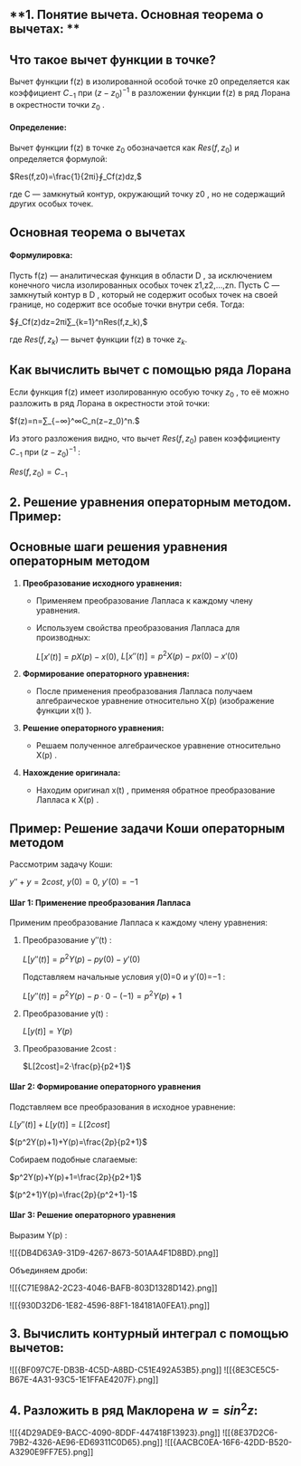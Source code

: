 ## **1. Понятие вычета. Основная теорема о вычетах: **

## **Что такое вычет функции в точке?**

Вычет функции f(z) в изолированной особой точке z0​ определяется как коэффициент $C_{−1}​$ при ${(z−z_0​)^{−1}}$ в разложении функции f(z) в ряд Лорана в окрестности точки $z_0$​ .

#### Определение:

Вычет функции f(z) в точке $z_0​$ обозначается как $Res(f,z_0​)$ и определяется формулой:

$Res(f,z0​)=\frac{1}{2πi}​∮_C​f(z)dz,$

где C — замкнутый контур, окружающий точку z0​ , но не содержащий других особых точек.

## **Основная теорема о вычетах**

#### Формулировка:

Пусть f(z) — аналитическая функция в области D , за исключением конечного числа изолированных особых точек z1​,z2​,…,zn​. Пусть C — замкнутый контур в D , который не содержит особых точек на своей границе, но содержит все особые точки внутри себя. Тогда:

$∮_C​f(z)dz=2πi∑_{k=1}^n​Res(f,z_k​),$

где $Res(f,z_k​)$ — вычет функции f(z) в точке $z_k$.

## **Как вычислить вычет с помощью ряда Лорана**

Если функция f(z) имеет изолированную особую точку $z_0$​ , то её можно разложить в ряд Лорана в окрестности этой точки:

$f(z)=n=∑_{−∞}^∞​C_n​(z−z_0​)^n.$

Из этого разложения видно, что вычет $Res(f,z_0​)$ равен коэффициенту $C_{−1}$​ при $(z−z_0​)^{−1}$ :

$Res(f,z_0​)=C_{−1}​$

## **2. Решение уравнения операторным методом. Пример:**

## **Основные шаги решения уравнения операторным методом**

1. **Преобразование исходного уравнения:**
    - Применяем преобразование Лапласа к каждому члену уравнения.
    - Используем свойства преобразования Лапласа для производных:
        
        $L[x′(t)]=pX(p)−x(0)$, $L[x′′(t)]=p^2X(p)−px(0)−x′(0)$
        
2. **Формирование операторного уравнения:**
    - После применения преобразования Лапласа получаем алгебраическое уравнение относительно X(p) (изображение функции x(t) ).
    
3. **Решение операторного уравнения:**
    - Решаем полученное алгебраическое уравнение относительно X(p) .
    
4. **Нахождение оригинала:**
    - Находим оригинал x(t) , применяя обратное преобразование Лапласа к X(p) .

## **Пример: Решение задачи Коши операторным методом**

Рассмотрим задачу Коши:

$y′′+y=2cost$, $y(0)=0$, $y′(0)=−1$

#### Шаг 1: Применение преобразования Лапласа

Применим преобразование Лапласа к каждому члену уравнения:

1. Преобразование y′′(t) :
    
    $L[y′′(t)]=p^2Y(p)−py(0)−y′(0)$
    
    Подставляем начальные условия y(0)=0 и y′(0)=−1 :
    
    $L[y′′(t)]=p^2Y(p)−p⋅0−(−1)=p^2Y(p)+1$
    
2. Преобразование y(t) :
    
    $L[y(t)]=Y(p)$
    
3. Преобразование 2cost :
    
    $L[2cost]=2⋅\frac{p}{p2+1}​$

#### Шаг 2: Формирование операторного уравнения

Подставляем все преобразования в исходное уравнение:

$L[y′′(t)]+L[y(t)]=L[2cost]$

$(p^2Y(p)+1)+Y(p)=\frac{2p}{p2+1}​$

Собираем подобные слагаемые:

$p^2Y(p)+Y(p)+1=\frac{2p}{p2+1}​$

$(p^2+1)Y(p)=\frac{2p​}{p^2+1}-1$
#### Шаг 3: Решение операторного уравнения

Выразим Y(p) :

![[{DB4D63A9-31D9-4267-8673-501AA4F1D8BD}.png]]

Объединяем дроби:

![[{C71E98A2-2C23-4046-BAFB-803D1328D142}.png]]

![[{930D32D6-1E82-4596-88F1-184181A0FEA1}.png]]

## **3. Вычислить контурный интеграл с помощью вычетов:**

![[{BF097C7E-DB3B-4C5D-A8BD-C51E492A53B5}.png]]
![[{8E3CE5C5-B67E-4A31-93C5-1E1FFAE4207F}.png]]

## **4. Разложить в ряд Маклорена $w = sin^2z$:**

![[{4D29ADE9-BACC-4090-8DDF-447418F13923}.png]]
![[{8E37D2C6-79B2-4326-AE96-ED69311C0D65}.png]]
![[{AACBC0EA-16F6-42DD-B520-A3290E9FF7E5}.png]]